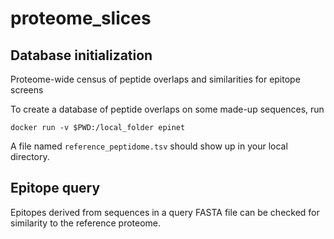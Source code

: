 # proteome_slices

## Database initialization
Proteome-wide census of peptide overlaps and similarities for epitope screens

To create a database of peptide overlaps on some made-up sequences, run
```
docker run -v $PWD:/local_folder epinet
```

A file named `reference_peptidome.tsv` should show up in your local directory.


## Epitope query

Epitopes derived from sequences in a query FASTA file can be checked for similarity to the reference proteome.
